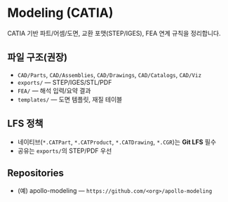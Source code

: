 # Modeling (CATIA)

CATIA 기반 파트/어셈/도면, 교환 포맷(STEP/IGES), FEA 연계 규칙을 정리합니다.

## 파일 구조(권장)
- `CAD/Parts`, `CAD/Assemblies`, `CAD/Drawings`, `CAD/Catalogs`, `CAD/Viz`
- `exports/` — STEP/IGES/STL/PDF
- `FEA/` — 해석 입력/요약 결과
- `templates/` — 도면 템플릿, 재질 테이블

## LFS 정책
- 네이티브(`*.CATPart`, `*.CATProduct`, `*.CATDrawing`, `*.CGR`)는 **Git LFS** 필수
- 공유는 `exports/`의 STEP/PDF 우선

## Repositories
- (예) apollo-modeling — `https://github.com/<org>/apollo-modeling`
